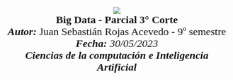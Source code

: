 <p align = center  
<br>
<img src="https://res-5.cloudinary.com/crunchbase-production/image/upload/c_lpad,h_256,w_256,f_auto,q_auto:eco/v1455514364/pim02bzqvgz0hibsra41.png" align="center"><br><FONT FACE="times new roman" SIZE=5>
<b>Big Data - Parcial 3° Corte</b>
<br>
<i><b>Autor:</b></i> Juan Sebastián Rojas Acevedo - 9º semestre
<br>
<i><b>Fecha: </b>30/05/2023
<br>
<b>Ciencias de la computación e Inteligencia Artificial</b></i>
<br>
</FONT>
</p>
